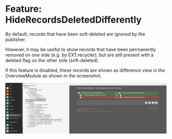 # Feature: HideRecordsDeletedDifferently

By default, records that have been soft-deleted are ignored by the publisher.

However, it may be useful to show records that have been permanently removed on one side (e.g. by EXT:recycler), but are
still present with a deleted flag on the other side (soft-deleted).

If this feature is disabled, these records are shown as difference view in the OverviewModule as shown in the
screenshot.

![Deleted records in the Publish Overview Module](_img/hide_records_deleted_differently.png)
